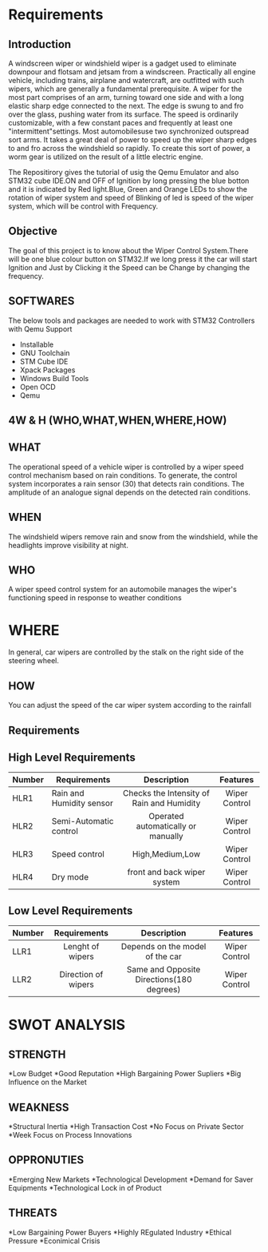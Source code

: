 # Requirements

 ## Introduction
 
A windscreen wiper or windshield wiper is a gadget used to eliminate downpour and flotsam and jetsam from a windscreen. Practically all engine vehicle, including trains, airplane and watercraft, are outfitted with such wipers, which are generally a fundamental prerequisite. A wiper for the most part comprises of an arm, turning toward one side and with a long elastic sharp edge connected to the next. The edge is swung to and fro over the glass, pushing water from its surface. The speed is ordinarily customizable, with a few constant paces and frequently at least one "intermittent"settings. Most automobilesuse two synchronized outspread sort arms. It takes a great deal of power to speed up the wiper sharp edges to and fro across the windshield so rapidly. To create this sort of power, a worm gear is utilized on the result of a little electric engine.

The Repositirory gives the tutorial of usig the Qemu Emulator and also STM32 cube IDE.ON and OFF of Ignition by long pressing the blue botton 
and it is indicated by Red light.Blue, Green and Orange LEDs to show the rotation of wiper system and speed of Blinking of led is speed of 
the wiper system, which will be control with Frequency.

## Objective
The goal of this project is to know about the Wiper Control System.There will be one blue colour button on STM32.If we long press it the car 
will start Ignition and Just by Clicking it the Speed can be Change by changing the frequency.

## SOFTWARES
The below tools and packages are needed to work with STM32 Controllers with Qemu Support
* Installable
* GNU Toolchain
* STM Cube IDE
* Xpack Packages
* Windows Build Tools
* Open OCD
* Qemu

## 4W & H (WHO,WHAT,WHEN,WHERE,HOW)

## WHAT
The operational speed of a vehicle wiper is controlled by a wiper speed control mechanism based on rain conditions. To generate, the control system incorporates a rain sensor (30) that detects rain conditions. The amplitude of an analogue signal depends on the detected rain conditions. 

## WHEN
The windshield wipers remove rain and snow from the windshield, while the headlights improve visibility at night.

## WHO
A wiper speed control system for an automobile manages the wiper's functioning speed in response to weather conditions

# WHERE
In general, car wipers are controlled by the stalk on the right side of the steering wheel.

## HOW
You can adjust the speed of the car wiper system according to the rainfall

## Requirements

## High Level Requirements
Number |Requirements|	Description	|Features |
|-----------|------------|:---------:|:---------:|
HLR1 |	Rain and Humidity sensor| Checks the Intensity of Rain and Humidity| Wiper Control|	
HLR2	|Semi-Automatic control| Operated automatically or manually	|	Wiper Control|
HLR3	|Speed control |High,Medium,Low|	Wiper Control|
HLR4 |Dry mode |front and back wiper system| Wiper Control|

## Low Level Requirements
Number| Requirements|	Description|	Features|	
|--------------------|:---------:|:--------:|:-----:|
LLR1	|Lenght of wipers| Depends on the model of the car |	Wiper Control | 
LLR2	| Direction of wipers  | Same and Opposite Directions(180 degrees) |	Wiper Control |

# SWOT ANALYSIS

## STRENGTH
*Low Budget
*Good Reputation
*High Bargaining Power Supliers
*Big Influence on the Market

## WEAKNESS
*Structural Inertia
*High Transaction Cost
*No Focus on Private Sector
*Week Focus on Process Innovations

## OPPRONUTIES
*Emerging New Markets
*Technological Development
*Demand for Saver Equipments
*Technological Lock in of Product

## THREATS
*Low Bargaining Power Buyers
*Highly REgulated Industry
*Ethical Pressure
*Econimical Crisis
